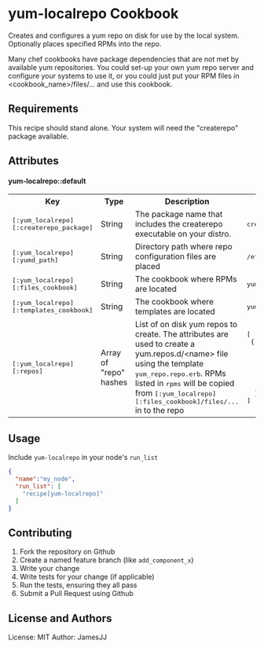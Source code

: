 yum-localrepo Cookbook
======================

Creates and configures a yum repo on disk for use by the local system. Optionally places specified RPMs into the repo.

Many chef cookbooks have package dependencies that are not met by available yum repositories. You could set-up your own yum repo server and configure your systems to use it, or you could just put your RPM files in <cookbook_name>/files/... and use this cookbook.

Requirements
------------

This recipe should stand alone. Your system will need the "createrepo" package available.

Attributes
----------

#### yum-localrepo::default
<table>
  <tr>
    <th>Key</th>
    <th>Type</th>
    <th>Description</th>
    <th>Default</th>
  </tr>
  <tr>
    <td><tt>[:yum_localrepo][:createrepo_package]</tt></td>
    <td>String</td>
    <td>The package name that includes the createrepo executable on your distro.</td>
    <td><tt>createrepo</tt></td>
  </tr>
  <tr>
    <td><tt>[:yum_localrepo][:yumd_path]</tt></td>
    <td>String</td>
    <td>Directory path where repo configuration files are placed</td>
    <td><tt>/etc/yum.repos.d</tt></td>
  </tr>
  <tr>
    <td><tt>[:yum_localrepo][:files_cookbook]</tt></td>
    <td>String</td>
    <td>The cookbook where RPMs are located</td>
    <td><tt>yum-localrepo</tt></td>
  </tr>
  <tr>
    <td><tt>[:yum_localrepo][:templates_cookbook]</tt></td>
    <td>String</td>
    <td>The cookbook where templates are located</td>
    <td><tt>yum-localrepo</tt></td>
  </tr>
  <tr>
    <td><tt>[:yum_localrepo][:repos]</tt></td>
    <td>Array of "repo" hashes</td>
    <td>List of on disk yum repos to create. The attributes are used to create a yum.repos.d/&lt;name&gt; file using the template <tt>yum_repo.repo.erb</tt>. RPMs listed in <tt>rpms</tt> will be copied from <tt>[:yum_localrepo][:files_cookbook]/files/...</tt> in to the repo</td>
    <td><pre>[
 {
    name: 'yum_local_repo',
    path: '/opt/yum_local_repo',
    enabled: 1,
    gpgcheck: 0,
    protect: 1,
    rpms: [ ]
  }
]</pre></td>
  </tr>
</table>

Usage
-----

Include `yum-localrepo` in your node's `run_list`

```json
{
  "name":"my_node",
  "run_list": [
    "recipe[yum-localrepo]"
  ]
}
```

Contributing
------------

1. Fork the repository on Github
2. Create a named feature branch (like `add_component_x`)
3. Write your change
4. Write tests for your change (if applicable)
5. Run the tests, ensuring they all pass
6. Submit a Pull Request using Github

License and Authors
-------------------
License: MIT
Author: JamesJJ
